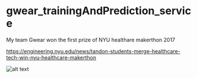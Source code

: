 # gwear_trainingAndPrediction_service
My team Gwear won the first prize of NYU healthare makerthon 2017 

https://engineering.nyu.edu/news/tandon-students-merge-healthcare-tech-win-nyu-healthcare-makerthon

![alt text](https://github.com/theJiangYu/gwear_trainingAndPrediction_service/nyu-healthcare-makerthon2017.png)
